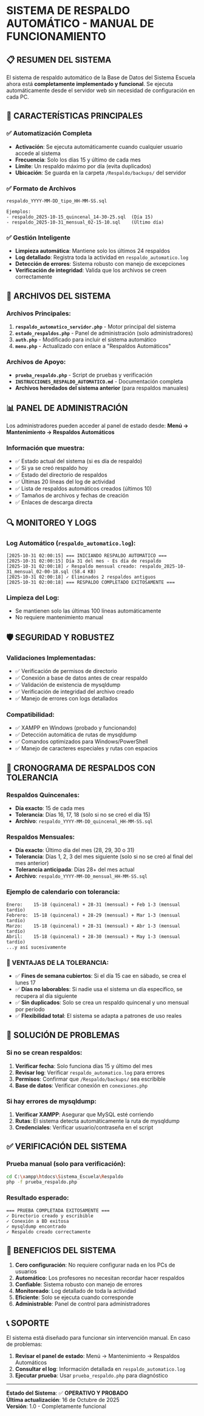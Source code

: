 # SISTEMA DE RESPALDO AUTOMÁTICO - MANUAL DE FUNCIONAMIENTO

## 📋 RESUMEN DEL SISTEMA

El sistema de respaldo automático de la Base de Datos del Sistema Escuela ahora está **completamente implementado y funcional**. Se ejecuta automáticamente desde el servidor web sin necesidad de configuración en cada PC.

## 🚀 CARACTERÍSTICAS PRINCIPALES

### ✅ **Automatización Completa**
- **Activación**: Se ejecuta automáticamente cuando cualquier usuario accede al sistema
- **Frecuencia**: Solo los días 15 y último de cada mes
- **Límite**: Un respaldo máximo por día (evita duplicados)
- **Ubicación**: Se guarda en la carpeta `/Respaldo/backups/` del servidor

### ✅ **Formato de Archivos**
```
respaldo_YYYY-MM-DD_tipo_HH-MM-SS.sql

Ejemplos:
- respaldo_2025-10-15_quincenal_14-30-25.sql  (Día 15)
- respaldo_2025-10-31_mensual_02-15-10.sql    (Último día)
```

### ✅ **Gestión Inteligente**
- **Limpieza automática**: Mantiene solo los últimos 24 respaldos
- **Log detallado**: Registra toda la actividad en `respaldo_automatico.log`
- **Detección de errores**: Sistema robusto con manejo de excepciones
- **Verificación de integridad**: Valida que los archivos se creen correctamente

## 🔧 ARCHIVOS DEL SISTEMA

### Archivos Principales:
1. **`respaldo_automatico_servidor.php`** - Motor principal del sistema
2. **`estado_respaldos.php`** - Panel de administración (solo administradores)
3. **`auth.php`** - Modificado para incluir el sistema automático
4. **`menu.php`** - Actualizado con enlace a "Respaldos Automáticos"

### Archivos de Apoyo:
- **`prueba_respaldo.php`** - Script de pruebas y verificación
- **`INSTRUCCIONES_RESPALDO_AUTOMATICO.md`** - Documentación completa
- **Archivos heredados del sistema anterior** (para respaldos manuales)

## 📊 PANEL DE ADMINISTRACIÓN

Los administradores pueden acceder al panel de estado desde:
**Menú → Mantenimiento → Respaldos Automáticos**

### Información que muestra:
- ✅ Estado actual del sistema (si es día de respaldo)
- ✅ Si ya se creó respaldo hoy
- ✅ Estado del directorio de respaldos
- ✅ Últimas 20 líneas del log de actividad
- ✅ Lista de respaldos automáticos creados (últimos 10)
- ✅ Tamaños de archivos y fechas de creación
- ✅ Enlaces de descarga directa

## 🔍 MONITOREO Y LOGS

### Log Automático (`respaldo_automatico.log`):
```
[2025-10-31 02:00:15] === INICIANDO RESPALDO AUTOMÁTICO ===
[2025-10-31 02:00:15] Día 31 del mes - Es día de respaldo
[2025-10-31 02:00:18] ✓ Respaldo mensual creado: respaldo_2025-10-31_mensual_02-00-18.sql (58.4 KB)
[2025-10-31 02:00:18] ✓ Eliminados 2 respaldos antiguos
[2025-10-31 02:00:18] === RESPALDO COMPLETADO EXITOSAMENTE ===
```

### Limpieza del Log:
- Se mantienen solo las últimas 100 líneas automáticamente
- No requiere mantenimiento manual

## 🛡️ SEGURIDAD Y ROBUSTEZ

### Validaciones Implementadas:
- ✅ Verificación de permisos de directorio
- ✅ Conexión a base de datos antes de crear respaldo
- ✅ Validación de existencia de mysqldump
- ✅ Verificación de integridad del archivo creado
- ✅ Manejo de errores con logs detallados

### Compatibilidad:
- ✅ XAMPP en Windows (probado y funcionando)
- ✅ Detección automática de rutas de mysqldump
- ✅ Comandos optimizados para Windows/PowerShell
- ✅ Manejo de caracteres especiales y rutas con espacios

## 📅 CRONOGRAMA DE RESPALDOS CON TOLERANCIA

### Respaldos Quincenales:
- **Día exacto**: 15 de cada mes
- **Tolerancia**: Días 16, 17, 18 (solo si no se creó el día 15)
- **Archivo**: `respaldo_YYYY-MM-DD_quincenal_HH-MM-SS.sql`

### Respaldos Mensuales:
- **Día exacto**: Último día del mes (28, 29, 30 o 31)
- **Tolerancia**: Días 1, 2, 3 del mes siguiente (solo si no se creó al final del mes anterior)
- **Tolerancia anticipada**: Días 28+ del mes actual
- **Archivo**: `respaldo_YYYY-MM-DD_mensual_HH-MM-SS.sql`

### Ejemplo de calendario con tolerancia:
```
Enero:    15-18 (quincenal) + 28-31 (mensual) + Feb 1-3 (mensual tardío)
Febrero:  15-18 (quincenal) + 28-29 (mensual) + Mar 1-3 (mensual tardío)
Marzo:    15-18 (quincenal) + 28-31 (mensual) + Abr 1-3 (mensual tardío)
Abril:    15-18 (quincenal) + 28-30 (mensual) + May 1-3 (mensual tardío)
...y así sucesivamente
```

### 🎯 VENTAJAS DE LA TOLERANCIA:
- ✅ **Fines de semana cubiertos**: Si el día 15 cae en sábado, se crea el lunes 17
- ✅ **Días no laborables**: Si nadie usa el sistema un día específico, se recupera al día siguiente
- ✅ **Sin duplicados**: Solo se crea un respaldo quincenal y uno mensual por período
- ✅ **Flexibilidad total**: El sistema se adapta a patrones de uso reales

## 🚨 SOLUCIÓN DE PROBLEMAS

### Si no se crean respaldos:
1. **Verificar fecha**: Solo funciona días 15 y último del mes
2. **Revisar log**: Verificar `respaldo_automatico.log` para errores
3. **Permisos**: Confirmar que `/Respaldo/backups/` sea escribible
4. **Base de datos**: Verificar conexión en `conexiones.php`

### Si hay errores de mysqldump:
1. **Verificar XAMPP**: Asegurar que MySQL esté corriendo
2. **Rutas**: El sistema detecta automáticamente la ruta de mysqldump
3. **Credenciales**: Verificar usuario/contraseña en el script

## ✅ VERIFICACIÓN DEL SISTEMA

### Prueba manual (solo para verificación):
```bash
cd C:\xampp\htdocs\Sistema_Escuela\Respaldo
php -f prueba_respaldo.php
```

### Resultado esperado:
```
=== PRUEBA COMPLETADA EXITOSAMENTE ===
✓ Directorio creado y escribible
✓ Conexión a BD exitosa
✓ mysqldump encontrado
✓ Respaldo creado correctamente
```

## 🎯 BENEFICIOS DEL SISTEMA

1. **Cero configuración**: No requiere configurar nada en los PCs de usuarios
2. **Automático**: Los profesores no necesitan recordar hacer respaldos
3. **Confiable**: Sistema robusto con manejo de errores
4. **Monitoreado**: Log detallado de toda la actividad
5. **Eficiente**: Solo se ejecuta cuando corresponde
6. **Administrable**: Panel de control para administradores

## 📞 SOPORTE

El sistema está diseñado para funcionar sin intervención manual. En caso de problemas:

1. **Revisar el panel de estado**: Menú → Mantenimiento → Respaldos Automáticos
2. **Consultar el log**: Información detallada en `respaldo_automatico.log`
3. **Ejecutar prueba**: Usar `prueba_respaldo.php` para diagnóstico

---

**Estado del Sistema**: ✅ **OPERATIVO Y PROBADO**  
**Última actualización**: 16 de Octubre de 2025  
**Versión**: 1.0 - Completamente funcional